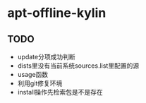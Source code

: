 # apt-offline-kylin

## TODO

* update分项成功判断
* dists里没有当前系统sources.list里配置的源
* usage函数
* 利用git修复环境
* install操作先检索包是不是存在
